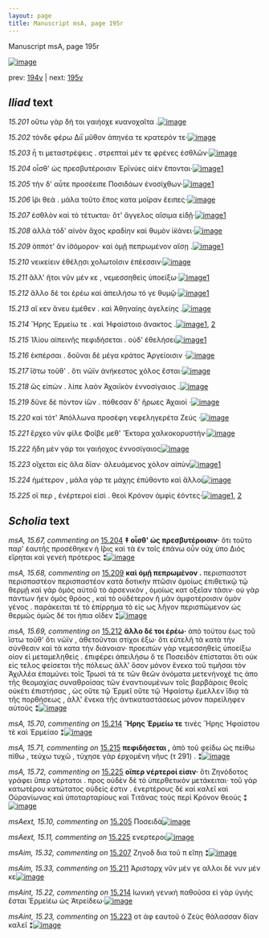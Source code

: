 ```yaml
---
layout: page
title: Manuscript msA, page 195r
---
```


Manuscript msA, page 195r

[![image](http://www.homermultitext.org/iipsrv?OBJ=IIP,1.0&FIF=/project/homer/pyramidal/deepzoom/hmt/vaimg/2017a/VA195RN_0366.tif&WID=100&CVT=JPEG)](http://www.homermultitext.org/ict2/?urn=urn:cite2:hmt:vaimg.2017a:VA195RN_0366)

prev:  [194v](../194v) | next:  [195v](../195v)

## *Iliad* text

*15.201* <a id="15.201"/> οὕτω γὰρ δή τοι γαιήοχε κυανοχαῖτα .[![image](http://www.homermultitext.org/iipsrv?OBJ=IIP,1.0&FIF=/project/homer/pyramidal/deepzoom/hmt/vaimg/2017a/VA195RN_0366.tif&RGN=0.181,0.2104,0.388,0.0331&WID=1000&CVT=JPEG)](http://www.homermultitext.org/ict2/?urn=urn:cite2:hmt:vaimg.2017a:VA195RN_0366@0.181,0.2104,0.388,0.0331)

*15.202* <a id="15.202"/> τόνδε φέρω Διῒ μῦθον ἀπηνέα τε κρατερόν τε·[![image](http://www.homermultitext.org/iipsrv?OBJ=IIP,1.0&FIF=/project/homer/pyramidal/deepzoom/hmt/vaimg/2017a/VA195RN_0366.tif&RGN=0.18,0.2337,0.431,0.027&WID=1000&CVT=JPEG)](http://www.homermultitext.org/ict2/?urn=urn:cite2:hmt:vaimg.2017a:VA195RN_0366@0.18,0.2337,0.431,0.027)

*15.203* <a id="15.203"/> ἦ τι μεταστρέψεις . στρεπταὶ μέν τε φρένες ἐσθλῶν·[![image](http://www.homermultitext.org/iipsrv?OBJ=IIP,1.0&FIF=/project/homer/pyramidal/deepzoom/hmt/vaimg/2017a/VA195RN_0366.tif&RGN=0.182,0.2517,0.423,0.027&WID=1000&CVT=JPEG)](http://www.homermultitext.org/ict2/?urn=urn:cite2:hmt:vaimg.2017a:VA195RN_0366@0.182,0.2517,0.423,0.027)

*15.204* <a id="15.204"/> οἶσθ' ὡς πρεσβυτέροισιν Ἐρῑνύες αἰὲν ἕπονται·[![image](http://www.homermultitext.org/iipsrv?OBJ=IIP,1.0&FIF=/project/homer/pyramidal/deepzoom/hmt/vaimg/2017a/VA195RN_0366.tif&RGN=0.182,0.2697,0.423,0.027&WID=1000&CVT=JPEG)](http://www.homermultitext.org/ict2/?urn=urn:cite2:hmt:vaimg.2017a:VA195RN_0366@0.182,0.2697,0.423,0.027)[1](#msA_15.67)

*15.205* <a id="15.205"/> τὴν δ' αὖτε προσέειπε Ποσιδάων ἐνοσίχθων·[![image](http://www.homermultitext.org/iipsrv?OBJ=IIP,1.0&FIF=/project/homer/pyramidal/deepzoom/hmt/vaimg/2017a/VA195RN_0366.tif&RGN=0.174,0.2893,0.423,0.027&WID=1000&CVT=JPEG)](http://www.homermultitext.org/ict2/?urn=urn:cite2:hmt:vaimg.2017a:VA195RN_0366@0.174,0.2893,0.423,0.027)[1](#msAext_15.10)

*15.206* <a id="15.206"/> ῖ̈ρι θεὰ . μάλα τοῦτο ἔπος κατα μοῖραν ἔειπες·[![image](http://www.homermultitext.org/iipsrv?OBJ=IIP,1.0&FIF=/project/homer/pyramidal/deepzoom/hmt/vaimg/2017a/VA195RN_0366.tif&RGN=0.172,0.3088,0.411,0.027&WID=1000&CVT=JPEG)](http://www.homermultitext.org/ict2/?urn=urn:cite2:hmt:vaimg.2017a:VA195RN_0366@0.172,0.3088,0.411,0.027)

*15.207* <a id="15.207"/> ἐσθλὸν καὶ τὸ τέτυκται· ὅτ' ἄγγελος αἴσιμα εἰδῇ·[![image](http://www.homermultitext.org/iipsrv?OBJ=IIP,1.0&FIF=/project/homer/pyramidal/deepzoom/hmt/vaimg/2017a/VA195RN_0366.tif&RGN=0.18,0.3313,0.411,0.027&WID=1000&CVT=JPEG)](http://www.homermultitext.org/ict2/?urn=urn:cite2:hmt:vaimg.2017a:VA195RN_0366@0.18,0.3313,0.411,0.027)[1](#msAim_15.32)

*15.208* <a id="15.208"/> ἀλλὰ τόδ' αἰνὸν ἄχος κραδίην καὶ θυμὸν ἱ̈κάνει·[![image](http://www.homermultitext.org/iipsrv?OBJ=IIP,1.0&FIF=/project/homer/pyramidal/deepzoom/hmt/vaimg/2017a/VA195RN_0366.tif&RGN=0.18,0.3486,0.429,0.0285&WID=1000&CVT=JPEG)](http://www.homermultitext.org/ict2/?urn=urn:cite2:hmt:vaimg.2017a:VA195RN_0366@0.18,0.3486,0.429,0.0285)

*15.209* <a id="15.209"/> ὁππότ' ἂν ἰ̈σόμορον· καὶ ὁμῇ πεπρωμένον αἴσῃ .[![image](http://www.homermultitext.org/iipsrv?OBJ=IIP,1.0&FIF=/project/homer/pyramidal/deepzoom/hmt/vaimg/2017a/VA195RN_0366.tif&RGN=0.177,0.3704,0.443,0.0285&WID=1000&CVT=JPEG)](http://www.homermultitext.org/ict2/?urn=urn:cite2:hmt:vaimg.2017a:VA195RN_0366@0.177,0.3704,0.443,0.0285)[1](#msA_15.68)

*15.210* <a id="15.210"/> νεικείειν ἐθέλῃσι χολωτοῖσιν ἐπέεσσιν·[![image](http://www.homermultitext.org/iipsrv?OBJ=IIP,1.0&FIF=/project/homer/pyramidal/deepzoom/hmt/vaimg/2017a/VA195RN_0366.tif&RGN=0.176,0.3877,0.411,0.0285&WID=1000&CVT=JPEG)](http://www.homermultitext.org/ict2/?urn=urn:cite2:hmt:vaimg.2017a:VA195RN_0366@0.176,0.3877,0.411,0.0285)

*15.211* <a id="15.211"/> ἂλλ' ἤτοι νῦν μέν κε , νεμεσσηθεὶς ὑποείξω·[![image](http://www.homermultitext.org/iipsrv?OBJ=IIP,1.0&FIF=/project/homer/pyramidal/deepzoom/hmt/vaimg/2017a/VA195RN_0366.tif&RGN=0.176,0.4057,0.416,0.0308&WID=1000&CVT=JPEG)](http://www.homermultitext.org/ict2/?urn=urn:cite2:hmt:vaimg.2017a:VA195RN_0366@0.176,0.4057,0.416,0.0308)[1](#msAim_15.33)

*15.212* <a id="15.212"/> ἄλλο δέ τοι ἐρέω καὶ ἀπειλήσω τό γε θυμῷ·[![image](http://www.homermultitext.org/iipsrv?OBJ=IIP,1.0&FIF=/project/homer/pyramidal/deepzoom/hmt/vaimg/2017a/VA195RN_0366.tif&RGN=0.176,0.4207,0.403,0.0308&WID=1000&CVT=JPEG)](http://www.homermultitext.org/ict2/?urn=urn:cite2:hmt:vaimg.2017a:VA195RN_0366@0.176,0.4207,0.403,0.0308)[1](#msA_15.69)

*15.213* <a id="15.213"/> αἴ κεν ἄνευ ἐμέθεν . καὶ Ἀθηναίης ἀγελείης .[![image](http://www.homermultitext.org/iipsrv?OBJ=IIP,1.0&FIF=/project/homer/pyramidal/deepzoom/hmt/vaimg/2017a/VA195RN_0366.tif&RGN=0.177,0.4425,0.426,0.027&WID=1000&CVT=JPEG)](http://www.homermultitext.org/ict2/?urn=urn:cite2:hmt:vaimg.2017a:VA195RN_0366@0.177,0.4425,0.426,0.027)

*15.214* <a id="15.214"/> Ἥρης Ἑρμείω τε . καὶ Ἡφαίστοιο ἄνακτος .[![image](http://www.homermultitext.org/iipsrv?OBJ=IIP,1.0&FIF=/project/homer/pyramidal/deepzoom/hmt/vaimg/2017a/VA195RN_0366.tif&RGN=0.177,0.4628,0.393,0.027&WID=1000&CVT=JPEG)](http://www.homermultitext.org/ict2/?urn=urn:cite2:hmt:vaimg.2017a:VA195RN_0366@0.177,0.4628,0.393,0.027)[1](#msA_15.70), [2](#msAint_15.22)

*15.215* <a id="15.215"/> Ἰ̈λίου αἰπεινῆς πεφιδήσεται . οὐδ' ἐθελήσει[![image](http://www.homermultitext.org/iipsrv?OBJ=IIP,1.0&FIF=/project/homer/pyramidal/deepzoom/hmt/vaimg/2017a/VA195RN_0366.tif&RGN=0.174,0.4808,0.416,0.027&WID=1000&CVT=JPEG)](http://www.homermultitext.org/ict2/?urn=urn:cite2:hmt:vaimg.2017a:VA195RN_0366@0.174,0.4808,0.416,0.027)[1](#msA_15.71)

*15.216* <a id="15.216"/> ἐκπέρσαι . δοῦναι δὲ μέγα κράτος Ἀργείοισιν ·[![image](http://www.homermultitext.org/iipsrv?OBJ=IIP,1.0&FIF=/project/homer/pyramidal/deepzoom/hmt/vaimg/2017a/VA195RN_0366.tif&RGN=0.175,0.4989,0.422,0.027&WID=1000&CVT=JPEG)](http://www.homermultitext.org/ict2/?urn=urn:cite2:hmt:vaimg.2017a:VA195RN_0366@0.175,0.4989,0.422,0.027)

*15.217* <a id="15.217"/> ἴ̈στω τοῦθ' . ὅτι νῶϊν ἀνήκεστος χόλος ἔσται·[![image](http://www.homermultitext.org/iipsrv?OBJ=IIP,1.0&FIF=/project/homer/pyramidal/deepzoom/hmt/vaimg/2017a/VA195RN_0366.tif&RGN=0.167,0.5162,0.419,0.0316&WID=1000&CVT=JPEG)](http://www.homermultitext.org/ict2/?urn=urn:cite2:hmt:vaimg.2017a:VA195RN_0366@0.167,0.5162,0.419,0.0316)

*15.218* <a id="15.218"/> ὣς εἰπὼν . λίπε λαὸν Ἀχαιϊκὸν ἐννοσίγαιος .[![image](http://www.homermultitext.org/iipsrv?OBJ=IIP,1.0&FIF=/project/homer/pyramidal/deepzoom/hmt/vaimg/2017a/VA195RN_0366.tif&RGN=0.168,0.5334,0.441,0.0316&WID=1000&CVT=JPEG)](http://www.homermultitext.org/ict2/?urn=urn:cite2:hmt:vaimg.2017a:VA195RN_0366@0.168,0.5334,0.441,0.0316)

*15.219* <a id="15.219"/> δῦνε δὲ πόντον ἰ̈ὼν . πόθεσαν δ' ἥρωες Ἀχαιοί ·[![image](http://www.homermultitext.org/iipsrv?OBJ=IIP,1.0&FIF=/project/homer/pyramidal/deepzoom/hmt/vaimg/2017a/VA195RN_0366.tif&RGN=0.168,0.5552,0.438,0.0316&WID=1000&CVT=JPEG)](http://www.homermultitext.org/ict2/?urn=urn:cite2:hmt:vaimg.2017a:VA195RN_0366@0.168,0.5552,0.438,0.0316)

*15.220* <a id="15.220"/> καὶ τότ' Ἀπόλλωνα προσέφη νεφεληγερέτα Ζεύς ·[![image](http://www.homermultitext.org/iipsrv?OBJ=IIP,1.0&FIF=/project/homer/pyramidal/deepzoom/hmt/vaimg/2017a/VA195RN_0366.tif&RGN=0.174,0.5733,0.441,0.0316&WID=1000&CVT=JPEG)](http://www.homermultitext.org/ict2/?urn=urn:cite2:hmt:vaimg.2017a:VA195RN_0366@0.174,0.5733,0.441,0.0316)

*15.221* <a id="15.221"/> ἔρχεο νῦν φίλε Φοῖβε μεθ' Ἕκτορα χαλκοκορυστήν·[![image](http://www.homermultitext.org/iipsrv?OBJ=IIP,1.0&FIF=/project/homer/pyramidal/deepzoom/hmt/vaimg/2017a/VA195RN_0366.tif&RGN=0.169,0.592,0.456,0.0316&WID=1000&CVT=JPEG)](http://www.homermultitext.org/ict2/?urn=urn:cite2:hmt:vaimg.2017a:VA195RN_0366@0.169,0.592,0.456,0.0316)

*15.222* <a id="15.222"/> ἤδη μὲν γάρ τοι γαιήοχος ἐννοσίγαιος[![image](http://www.homermultitext.org/iipsrv?OBJ=IIP,1.0&FIF=/project/homer/pyramidal/deepzoom/hmt/vaimg/2017a/VA195RN_0366.tif&RGN=0.168,0.6131,0.375,0.0263&WID=1000&CVT=JPEG)](http://www.homermultitext.org/ict2/?urn=urn:cite2:hmt:vaimg.2017a:VA195RN_0366@0.168,0.6131,0.375,0.0263)

*15.223* <a id="15.223"/> οἴχεται εἰς ἅλα δῖαν· ἀλευάμενος χόλον αἰπὺν[![image](http://www.homermultitext.org/iipsrv?OBJ=IIP,1.0&FIF=/project/homer/pyramidal/deepzoom/hmt/vaimg/2017a/VA195RN_0366.tif&RGN=0.17,0.6334,0.424,0.0263&WID=1000&CVT=JPEG)](http://www.homermultitext.org/ict2/?urn=urn:cite2:hmt:vaimg.2017a:VA195RN_0366@0.17,0.6334,0.424,0.0263)[1](#msAint_15.23)

*15.224* <a id="15.224"/> ἡμέτερον , μάλα γάρ τε μάχης ἐπύθοντο καὶ ἄλλοι[![image](http://www.homermultitext.org/iipsrv?OBJ=IIP,1.0&FIF=/project/homer/pyramidal/deepzoom/hmt/vaimg/2017a/VA195RN_0366.tif&RGN=0.169,0.6506,0.424,0.0263&WID=1000&CVT=JPEG)](http://www.homermultitext.org/ict2/?urn=urn:cite2:hmt:vaimg.2017a:VA195RN_0366@0.169,0.6506,0.424,0.0263)

*15.225* <a id="15.225"/> οἵ περ , ἐνέρτεροί εἰσὶ . θεοὶ Κρόνον ἀμφὶς ἐόντες·[![image](http://www.homermultitext.org/iipsrv?OBJ=IIP,1.0&FIF=/project/homer/pyramidal/deepzoom/hmt/vaimg/2017a/VA195RN_0366.tif&RGN=0.165,0.6702,0.453,0.0263&WID=1000&CVT=JPEG)](http://www.homermultitext.org/ict2/?urn=urn:cite2:hmt:vaimg.2017a:VA195RN_0366@0.165,0.6702,0.453,0.0263)[1](#msAext_15.11), [2](#msA_15.72)

## *Scholia* text

*msA, 15.67, commenting on* [15.204](#15.204)  <a id="msA_15.67"/> **‡ οἶσθ' ὡς πρεσβυτέροισιν·** ὅτι τοῦτο παρ' ἑαυτῆς προσέθηκεν ἡ Ι̂ρις καὶ τὰ ἐν τοῖς ἐπάνω οὖν οὐχ ὑπo Διὸς εἴρηται καὶ γενεὴ πρότερος ⁑[![image](http://www.homermultitext.org/iipsrv?OBJ=IIP,1.0&FIF=/project/homer/pyramidal/deepzoom/hmt/vaimg/2017a/VA195RN_0366.tif&RGN=0.167,0.1022,0.641,0.0346&WID=1000&CVT=JPEG)](http://www.homermultitext.org/ict2/?urn=urn:cite2:hmt:vaimg.2017a:VA195RN_0366@0.167,0.1022,0.641,0.0346)

*msA, 15.68, commenting on* [15.209](#15.209)  <a id="msA_15.68"/> **καὶ ὁμῇ πεπρωμένον .** περισπαστστ περισπαστὲον περισπαστέον κατὰ δοτικὴν πτῶσιν ὁμοίως ἐπιθετικῷ τῷ θερμῇ καὶ γὰρ ὁμὸς αὐτοῦ τὸ ἀρσενικὸν , ὁμοίως κατ οξεῖαν τάσιν· οὐ γὰρ πάντων ῆεν ὁμὸς θρόος , καὶ τὸ οὐδέτερον ῆ μὰν ἀμφοτέροισιν ὁμὸν γένος . παράκειται τὲ τὸ ἐπίρρημα τὸ εἰς ως λῆγον περισπώμενον ὡς θερμῶς ὁμῶς δέ τοι ήπια οῖδεν ⁑[![image](http://www.homermultitext.org/iipsrv?OBJ=IIP,1.0&FIF=/project/homer/pyramidal/deepzoom/hmt/vaimg/2017a/VA195RN_0366.tif&RGN=0.175,0.1165,0.626,0.0609&WID=1000&CVT=JPEG)](http://www.homermultitext.org/ict2/?urn=urn:cite2:hmt:vaimg.2017a:VA195RN_0366@0.175,0.1165,0.626,0.0609)

*msA, 15.69, commenting on* [15.212](#15.212)  <a id="msA_15.69"/> **ἄλλο δέ τοι ἐρέω·** ἀπὸ τούτου ἑως τοῦ ἴστω τοῦθ' ὅτι νῶϊν , ἀθετοῦνται στίχοι ἑξω· ὅτι εὐτελῆ τὰ κατὰ τὴν σύνθεσιν καὶ τὰ κατα τὴν διάνοιαν· προειπὼν γὰρ νεμεσσηθεὶς ὑποείξω οἱον εἰ μεταμεληθεὶς . ἐπιφέρει ἀπειλήσω ὅ τε Ποσειδὸν ἐπίσταται ὅτι οὐκ εἰς τελος φείσεται τῆς πόλεως ἀλλ' ὅσον μόνον ἕνεκα τοῦ τιμῆσαι τὸν Ἀχιλλέα ἐπαμύνει τοῖς Τρωσὶ τά τε τῶν θεῶν ὀνόματα μετενήνοχέ τις ἀπο τῆς θεομαχίας συναθροίσας τῶν ἐναντιουμένων τοῖς βαρβάροις θεοῖς οὐκέτι ἐπιστήσας , ὡς οὔτε τῷ Ἑρμεῖ οὔτε τῷ Ἡφαίστῳ ἔμελλεν ἴδιᾳ τὰ τῆς πορθήσεως , ἀλλ' ἕνεκα τῆς ἀντικαταστάσεως μόνον παρείληφεν αὐτούς ⁑[![image](http://www.homermultitext.org/iipsrv?OBJ=IIP,1.0&FIF=/project/homer/pyramidal/deepzoom/hmt/vaimg/2017a/VA195RN_0366.tif&RGN=0.587,0.432,0.213,0.2209&WID=1000&CVT=JPEG)](http://www.homermultitext.org/ict2/?urn=urn:cite2:hmt:vaimg.2017a:VA195RN_0366@0.587,0.432,0.213,0.2209)

*msA, 15.70, commenting on* [15.214](#15.214)  <a id="msA_15.70"/> **Ἥρης Ἑρμείω τε** τινὲς Ἥρης Ἡφαίστου τὲ καὶ Ἑρμείαο ⁑[![image](http://www.homermultitext.org/iipsrv?OBJ=IIP,1.0&FIF=/project/homer/pyramidal/deepzoom/hmt/vaimg/2017a/VA195RN_0366.tif&RGN=0.603,0.6446,0.196,0.0338&WID=1000&CVT=JPEG)](http://www.homermultitext.org/ict2/?urn=urn:cite2:hmt:vaimg.2017a:VA195RN_0366@0.603,0.6446,0.196,0.0338)

*msA, 15.71, commenting on* [15.215](#15.215)  <a id="msA_15.71"/> **πεφιδήσεται ,** ἀπὸ τοῦ φείδω ὡς πείθω πίθω , τεύχω τυχῶ , τύχησε γὰρ ἐρχομένη νῆυς (τ 291) . ⁑[![image](http://www.homermultitext.org/iipsrv?OBJ=IIP,1.0&FIF=/project/homer/pyramidal/deepzoom/hmt/vaimg/2017a/VA195RN_0366.tif&RGN=0.604,0.6679,0.196,0.0488&WID=1000&CVT=JPEG)](http://www.homermultitext.org/ict2/?urn=urn:cite2:hmt:vaimg.2017a:VA195RN_0366@0.604,0.6679,0.196,0.0488)

*msA, 15.72, commenting on* [15.225](#15.225)  <a id="msA_15.72"/> **οἵπερ νέρτεροί εἰσιν·** ὅτι Ζηνόδοτος γράφει ὕπερ νέρτατοι . προς οὐδὲν δὲ τὸ ὑπερθετικὸν μετάκειται· τοῦ γὰρ κατωτέρου κατώτατος οὐδείς ἐστιν . ἐνερτέρους δὲ καὶ καλεῖ καὶ Οὐρανίωνας καὶ ὑποταρταρίους καὶ Τιτᾶνας τοὺς περὶ Κρόνον θεούς ⁑[![image](http://www.homermultitext.org/iipsrv?OBJ=IIP,1.0&FIF=/project/homer/pyramidal/deepzoom/hmt/vaimg/2017a/VA195RN_0366.tif&RGN=0.159,0.7243,0.645,0.0563&WID=1000&CVT=JPEG)](http://www.homermultitext.org/ict2/?urn=urn:cite2:hmt:vaimg.2017a:VA195RN_0366@0.159,0.7243,0.645,0.0563)

*msAext, 15.10, commenting on* [15.205](#15.205)  <a id="msAext_15.10"/> Ποσειδά[![image](http://www.homermultitext.org/iipsrv?OBJ=IIP,1.0&FIF=/project/homer/pyramidal/deepzoom/hmt/vaimg/2017a/VA195RN_0366.tif&RGN=0.809,0.2968,0.058,0.0225&WID=1000&CVT=JPEG)](http://www.homermultitext.org/ict2/?urn=urn:cite2:hmt:vaimg.2017a:VA195RN_0366@0.809,0.2968,0.058,0.0225)

*msAext, 15.11, commenting on* [15.225](#15.225)  <a id="msAext_15.11"/> ενερτεροι[![image](http://www.homermultitext.org/iipsrv?OBJ=IIP,1.0&FIF=/project/homer/pyramidal/deepzoom/hmt/vaimg/2017a/VA195RN_0366.tif&RGN=0.804,0.6807,0.067,0.024&WID=1000&CVT=JPEG)](http://www.homermultitext.org/ict2/?urn=urn:cite2:hmt:vaimg.2017a:VA195RN_0366@0.804,0.6807,0.067,0.024)

*msAim, 15.32, commenting on* [15.207](#15.207)  <a id="msAim_15.32"/> Ζηνoδ δια τοῦ π εἴπῃ ⁑[![image](http://www.homermultitext.org/iipsrv?OBJ=IIP,1.0&FIF=/project/homer/pyramidal/deepzoom/hmt/vaimg/2017a/VA195RN_0366.tif&RGN=0.591,0.3313,0.07,0.0301&WID=1000&CVT=JPEG)](http://www.homermultitext.org/ict2/?urn=urn:cite2:hmt:vaimg.2017a:VA195RN_0366@0.591,0.3313,0.07,0.0301)

*msAim, 15.33, commenting on* [15.211](#15.211)  <a id="msAim_15.33"/> Ἀρισταρχ νῦν μέν γε αλλοι δὲ νυν μέν κε[![image](http://www.homermultitext.org/iipsrv?OBJ=IIP,1.0&FIF=/project/homer/pyramidal/deepzoom/hmt/vaimg/2017a/VA195RN_0366.tif&RGN=0.594,0.4095,0.078,0.0278&WID=1000&CVT=JPEG)](http://www.homermultitext.org/ict2/?urn=urn:cite2:hmt:vaimg.2017a:VA195RN_0366@0.594,0.4095,0.078,0.0278)

*msAint, 15.22, commenting on* [15.214](#15.214)  <a id="msAint_15.22"/> Ιωνικὴ γενικὴ παθοῦσα εἰ γὰρ ὑγιὴς ἔσται Ἐρμεὶέω ὡς Ἀτρείδεω·[![image](http://www.homermultitext.org/iipsrv?OBJ=IIP,1.0&FIF=/project/homer/pyramidal/deepzoom/hmt/vaimg/2017a/VA195RN_0366.tif&RGN=0.106,0.4673,0.056,0.0533&WID=1000&CVT=JPEG)](http://www.homermultitext.org/ict2/?urn=urn:cite2:hmt:vaimg.2017a:VA195RN_0366@0.106,0.4673,0.056,0.0533)

*msAint, 15.23, commenting on* [15.223](#15.223)  <a id="msAint_15.23"/> οτ ἀφ εαυτοῦ ὁ Ζεὺς θάλασσαν δῖαν καλεῖ ⁑[![image](http://www.homermultitext.org/iipsrv?OBJ=IIP,1.0&FIF=/project/homer/pyramidal/deepzoom/hmt/vaimg/2017a/VA195RN_0366.tif&RGN=0.094,0.6304,0.076,0.0421&WID=1000&CVT=JPEG)](http://www.homermultitext.org/ict2/?urn=urn:cite2:hmt:vaimg.2017a:VA195RN_0366@0.094,0.6304,0.076,0.0421)